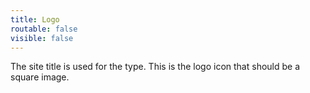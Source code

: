 ```yaml
---
title: Logo
routable: false
visible: false
---
```

<!---this is part of the Course Hub BV theme-->
The site title is used for the type.
This is the logo icon that should be a square image.

